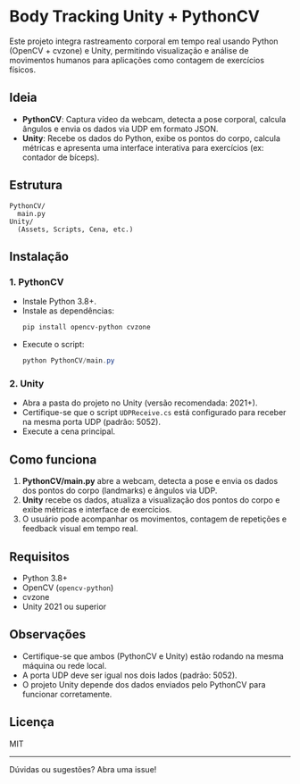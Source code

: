 # Body Tracking Unity + PythonCV

Este projeto integra rastreamento corporal em tempo real usando Python (OpenCV + cvzone) e Unity, permitindo visualização e análise de movimentos humanos para aplicações como contagem de exercícios físicos.

## Ideia

- **PythonCV**: Captura vídeo da webcam, detecta a pose corporal, calcula ângulos e envia os dados via UDP em formato JSON.
- **Unity**: Recebe os dados do Python, exibe os pontos do corpo, calcula métricas e apresenta uma interface interativa para exercícios (ex: contador de bíceps).

## Estrutura

```
PythonCV/
  main.py
Unity/
  (Assets, Scripts, Cena, etc.)
```

## Instalação

### 1. PythonCV

- Instale Python 3.8+.
- Instale as dependências:
  ```powershell
  pip install opencv-python cvzone
  ```
- Execute o script:
  ```powershell
  python PythonCV/main.py
  ```

### 2. Unity

- Abra a pasta do projeto no Unity (versão recomendada: 2021+).
- Certifique-se que o script `UDPReceive.cs` está configurado para receber na mesma porta UDP (padrão: 5052).
- Execute a cena principal.

## Como funciona

1. **PythonCV/main.py** abre a webcam, detecta a pose e envia os dados dos pontos do corpo (landmarks) e ângulos via UDP.
2. **Unity** recebe os dados, atualiza a visualização dos pontos do corpo e exibe métricas e interface de exercícios.
3. O usuário pode acompanhar os movimentos, contagem de repetições e feedback visual em tempo real.

## Requisitos

- Python 3.8+
- OpenCV (`opencv-python`)
- cvzone
- Unity 2021 ou superior

## Observações

- Certifique-se que ambos (PythonCV e Unity) estão rodando na mesma máquina ou rede local.
- A porta UDP deve ser igual nos dois lados (padrão: 5052).
- O projeto Unity depende dos dados enviados pelo PythonCV para funcionar corretamente.

## Licença

MIT

---

Dúvidas ou sugestões? Abra uma issue!